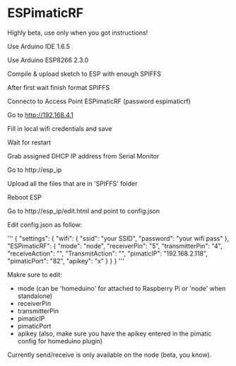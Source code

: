 # ESPimaticRF
Highly beta, use only when you got instructions!

Use Arduino IDE 1.6.5

Use Arduino ESP8266 2.3.0

Compile & upload sketch to ESP with enough SPIFFS

After first wait finish format SPIFFS

Connecto to Access Point ESPimaticRF (password espimaticrf)

Go to http://192.168.4.1

Fill in local wifi credentials and save

Wait for restart

Grab assigned DHCP IP address from Serial Monitor

Go to http://esp_ip

Upload all the files that are in 'SPIFFS' folder

Reboot ESP

Go to http://esp_ip/edit.html and point to config.json

Edit config.json as follow:

'''
{
  "settings": {
    "wifi": {
      "ssid": "your SSID",
      "password": "your wifi pass"
    },
    "ESPimaticRF": {
      "mode": "node",
      "receiverPin": "5",
      "transmitterPin": "4",
      "receiveAction": "",
      "TransmitAction": "",
      "pimaticIP": "192.168.2.118",
      "pimaticPort": "82",
      "apikey": "x"
    }
  }
}
'''

Makre sure to edit:

* mode (can be 'homeduino' for attached to Raspberry Pi or 'node' when standalone)
* receiverPin
* transmitterPin
* pimaticIP
* pimaticPort
* apikey (also, make sure you have the apikey entered in the pimatic config for homeduino plugin)


Currently send/receive is only available on the node (beta, you know).
